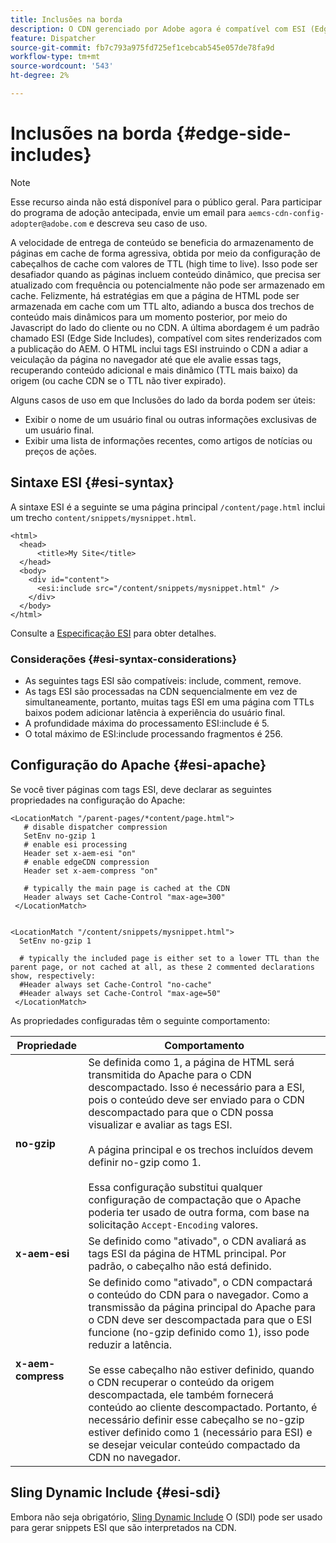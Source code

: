 ```yaml
---
title: Inclusões na borda
description: O CDN gerenciado por Adobe agora é compatível com ESI (Edge Side Includes), uma linguagem de marcação para a montagem de conteúdo dinâmico da Web no nível da borda.
feature: Dispatcher
source-git-commit: fb7c793a975fd725ef1cebcab545e057de78fa9d
workflow-type: tm+mt
source-wordcount: '543'
ht-degree: 2%

---
```


# Inclusões na borda {#edge-side-includes}

>[!NOTE]
>Esse recurso ainda não está disponível para o público geral. Para participar do programa de adoção antecipada, envie um email para `aemcs-cdn-config-adopter@adobe.com` e descreva seu caso de uso.

A velocidade de entrega de conteúdo se beneficia do armazenamento de páginas em cache de forma agressiva, obtida por meio da configuração de cabeçalhos de cache com valores de TTL (high time to live). Isso pode ser desafiador quando as páginas incluem conteúdo dinâmico, que precisa ser atualizado com frequência ou potencialmente não pode ser armazenado em cache. Felizmente, há estratégias em que a página de HTML pode ser armazenada em cache com um TTL alto, adiando a busca dos trechos de conteúdo mais dinâmicos para um momento posterior, por meio do Javascript do lado do cliente ou no CDN. A última abordagem é um padrão chamado ESI (Edge Side Includes), compatível com sites renderizados com a publicação do AEM. O HTML inclui tags ESI instruindo o CDN a adiar a veiculação da página no navegador até que ele avalie essas tags, recuperando conteúdo adicional e mais dinâmico (TTL mais baixo) da origem (ou cache CDN se o TTL não tiver expirado).

Alguns casos de uso em que Inclusões do lado da borda podem ser úteis:

* Exibir o nome de um usuário final ou outras informações exclusivas de um usuário final.
* Exibir uma lista de informações recentes, como artigos de notícias ou preços de ações.

## Sintaxe ESI {#esi-syntax}

A sintaxe ESI é a seguinte se uma página principal `/content/page.html` inclui um trecho `content/snippets/mysnippet.html`.

```
<html>
  <head>
      <title>My Site</title>
  </head>
  <body>
    <div id="content">
      <esi:include src="/content/snippets/mysnippet.html" />
    </div>
  </body>
</html>
```

Consulte a [Especificação ESI](https://www.w3.org/TR/esi-lang/) para obter detalhes.

### Considerações {#esi-syntax-considerations}

* As seguintes tags ESI são compatíveis: include, comment, remove.
* As tags ESI são processadas na CDN sequencialmente em vez de simultaneamente, portanto, muitas tags ESI em uma página com TTLs baixos podem adicionar latência à experiência do usuário final.
* A profundidade máxima do processamento ESI:include é 5.
* O total máximo de ESI:include processando fragmentos é 256.


## Configuração do Apache {#esi-apache}

Se você tiver páginas com tags ESI, deve declarar as seguintes propriedades na configuração do Apache:

```
<LocationMatch "/parent-pages/*content/page.html">
   # disable dispatcher compression
   SetEnv no-gzip 1
   # enable esi processing 
   Header set x-aem-esi "on"
   # enable edgeCDN compression
   Header set x-aem-compress "on"

   # typically the main page is cached at the CDN
   Header always set Cache-Control "max-age=300"
 </LocationMatch>


<LocationMatch "/content/snippets/mysnippet.html">
  SetEnv no-gzip 1

  # typically the included page is either set to a lower TTL than the parent page, or not cached at all, as these 2 commented declarations show, respectively:
  #Header always set Cache-Control "no-cache"
  #Header always set Cache-Control "max-age=50"
 </LocationMatch> 
```

As propriedades configuradas têm o seguinte comportamento:

| Propriedade | Comportamento |
|-----------|--------------------------|
| **no-gzip** | Se definida como 1, a página de HTML será transmitida do Apache para o CDN descompactado. Isso é necessário para a ESI, pois o conteúdo deve ser enviado para o CDN descompactado para que o CDN possa visualizar e avaliar as tags ESI.<br/><br/>A página principal e os trechos incluídos devem definir no-gzip como 1.<br/><br/>Essa configuração substitui qualquer configuração de compactação que o Apache poderia ter usado de outra forma, com base na solicitação `Accept-Encoding` valores. |
| **x-aem-esi** | Se definido como &quot;ativado&quot;, o CDN avaliará as tags ESI da página de HTML principal.  Por padrão, o cabeçalho não está definido. |
| **x-aem-compress** | Se definido como &quot;ativado&quot;, o CDN compactará o conteúdo do CDN para o navegador. Como a transmissão da página principal do Apache para o CDN deve ser descompactada para que o ESI funcione (no-gzip definido como 1), isso pode reduzir a latência.<br/><br/>Se esse cabeçalho não estiver definido, quando o CDN recuperar o conteúdo da origem descompactada, ele também fornecerá conteúdo ao cliente descompactado. Portanto, é necessário definir esse cabeçalho se no-gzip estiver definido como 1 (necessário para ESI) e se desejar veicular conteúdo compactado da CDN no navegador. |

## Sling Dynamic Include {#esi-sdi}

Embora não seja obrigatório, [Sling Dynamic Include](https://sling.apache.org/documentation/bundles/dynamic-includes.html) O (SDI) pode ser usado para gerar snippets ESI que são interpretados na CDN.

